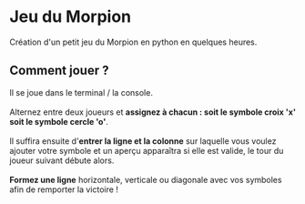 # Jeu du Morpion

Création d'un petit jeu du Morpion en python en quelques heures. 

## Comment jouer ?
Il se joue dans le terminal / la console. 
</br> </br>
Alternez entre deux joueurs et **assignez à chacun : soit le symbole croix 'x' soit le symbole cercle 'o'**.
</br> </br>
Il suffira ensuite d'**entrer la ligne et la colonne** sur laquelle vous voulez ajouter votre symbole et un aperçu apparaîtra si elle est valide, le tour du joueur suivant débute alors.
</br> </br>
**Formez une ligne** horizontale, verticale ou diagonale avec vos symboles afin de remporter la victoire !